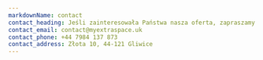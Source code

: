 ```yaml
---
markdownName: contact
contact_heading: Jeśli zainteresowała Państwa nasza oferta, zapraszamy do kontaktu
contact_email: contact@myextraspace.uk
contact_phone: +44 7984 137 873
contact_address: Złota 10, 44-121 Gliwice
---
```

